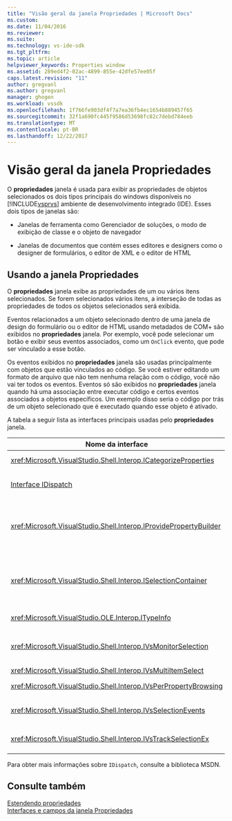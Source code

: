 ```yaml
---
title: "Visão geral da janela Propriedades | Microsoft Docs"
ms.custom: 
ms.date: 11/04/2016
ms.reviewer: 
ms.suite: 
ms.technology: vs-ide-sdk
ms.tgt_pltfrm: 
ms.topic: article
helpviewer_keywords: Properties window
ms.assetid: 289ed4f2-02ac-4899-855e-42dfe57ee05f
caps.latest.revision: "11"
author: gregvanl
ms.author: gregvanl
manager: ghogen
ms.workload: vssdk
ms.openlocfilehash: 1f766fe903df4f7a7ea36fb4ec1654b889457f65
ms.sourcegitcommit: 32f1a690fc445f9586d53698fc82c7debd784eeb
ms.translationtype: MT
ms.contentlocale: pt-BR
ms.lasthandoff: 12/22/2017
---
```

# <a name="properties-window-overview"></a>Visão geral da janela Propriedades
O **propriedades** janela é usada para exibir as propriedades de objetos selecionados os dois tipos principais do windows disponíveis no [!INCLUDE[vsprvs](../../code-quality/includes/vsprvs_md.md)] ambiente de desenvolvimento integrado (IDE). Esses dois tipos de janelas são:  
  
-   Janelas de ferramenta como Gerenciador de soluções, o modo de exibição de classe e o objeto de navegador  
  
-   Janelas de documentos que contém esses editores e designers como o designer de formulários, o editor de XML e o editor de HTML  
  
## <a name="using-the-properties-window"></a>Usando a janela Propriedades  
 O **propriedades** janela exibe as propriedades de um ou vários itens selecionados. Se forem selecionados vários itens, a interseção de todas as propriedades de todos os objetos selecionados será exibida.  
  
 Eventos relacionados a um objeto selecionado dentro de uma janela de design do formulário ou o editor de HTML usando metadados de COM+ são exibidos no **propriedades** janela. Por exemplo, você pode selecionar um botão e exibir seus eventos associados, como um `OnClick` evento, que pode ser vinculado a esse botão.  
  
 Os eventos exibidos no **propriedades** janela são usadas principalmente com objetos que estão vinculados ao código. Se você estiver editando um formato de arquivo que não tem nenhuma relação com o código, você não vai ter todos os eventos. Eventos só são exibidos no **propriedades** janela quando há uma associação entre executar código e certos eventos associados a objetos específicos. Um exemplo disso seria o código por trás de um objeto selecionado que é executado quando esse objeto é ativado.  
  
 A tabela a seguir lista as interfaces principais usadas pelo **propriedades** janela.  
  
|Nome da interface|Descrição|  
|--------------------|-----------------|  
|<xref:Microsoft.VisualStudio.Shell.Interop.ICategorizeProperties>|Fornece uma lista de categorias para o **propriedades** janela e mapeia cada propriedade para uma categoria.|  
|[Interface IDispatch](https://msdn.microsoft.com/library/windows/desktop/ms221608.aspx)|Expõe métodos e propriedades para ferramentas e outros aplicativos que oferecem suporte a automação de programação de um objeto.|  
|<xref:Microsoft.VisualStudio.Shell.Interop.IProvidePropertyBuilder>|Fornece os botões de reticências (...) chamados *construtores* que abrir janelas de caixa de diálogo modal implementadas pelo objeto em si. Usado quando um valor não é facilmente digitado pelo usuário em um campo de texto. Por exemplo, ele pode ser usado para abrir um seletor de cores que determina o valor RGB para você.|  
|<xref:Microsoft.VisualStudio.Shell.Interop.ISelectionContainer>|Fornece acesso a objetos usados para atualizar as informações exibidas no **propriedades** janela. <xref:Microsoft.VisualStudio.Shell.Interop.ISelectionContainer>é implementado por VSPackages para cada janela que contém objetos selecionáveis com propriedades relacionadas a ser exibido.|  
|<xref:Microsoft.VisualStudio.OLE.Interop.ITypeInfo>|Fornece informações sobre o tipo de um objeto como métodos de uma interface e campos de uma estrutura.|  
|<xref:Microsoft.VisualStudio.Shell.Interop.IVsMonitorSelection>|Habilita a VSPackages para receber notificações de eventos de seleção e recuperar informações sobre a hierarquia de projeto atual, item, o valor do elemento e o contexto do comando da interface do usuário.|  
|<xref:Microsoft.VisualStudio.Shell.Interop.IVsMultiItemSelect>|Fornece o ambiente com acesso a várias seleções.|  
|<xref:Microsoft.VisualStudio.Shell.Interop.IVsPerPropertyBrowsing>|Usado para fornecer nomes localizados em algumas propriedades exibidas no **propriedades** janela.|  
|<xref:Microsoft.VisualStudio.Shell.Interop.IVsSelectionEvents>|Notifica VSPackages registrados de alterações para a seleção atual, o valor do elemento ou contexto de interface do usuário do comando.|  
|<xref:Microsoft.VisualStudio.Shell.Interop.IVsTrackSelectionEx>|Notifica o ambiente de uma alteração na seleção atual e fornece acesso às informações de hierarquia e o item relacionado à nova seleção.|  
  
 Para obter mais informações sobre `IDispatch`, consulte a biblioteca MSDN.  
  
## <a name="see-also"></a>Consulte também  
 [Estendendo propriedades](../../extensibility/internals/extending-properties.md)   
 [Interfaces e campos da janela Propriedades](../../extensibility/internals/properties-window-fields-and-interfaces.md)